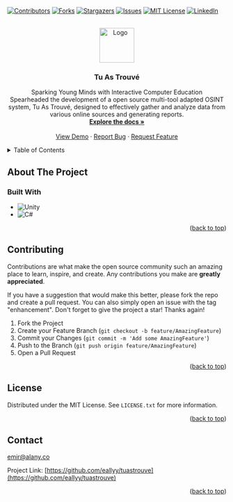 <a name="readme-top"></a>
<!-- PROJECT SHIELDS -->
[![Contributors][contributors-shield]][contributors-url]
[![Forks][forks-shield]][forks-url]
[![Stargazers][stars-shield]][stars-url]
[![Issues][issues-shield]][issues-url]
[![MIT License][license-shield]][license-url]
[![LinkedIn][linkedin-shield]][linkedin-url]



<!-- PROJECT LOGO -->
<br />
<div align="center">
  <a href="https://github.com/eallyy/tuastrouve">
    <img src="web-ui/src/assets/images/favicon.png" alt="Logo" width="80" height="80">
  </a>

<h3 align="center">Tu As Trouvé</h3>

  <p align="center">
    Sparking Young Minds with Interactive Computer Education
    <br />
    Spearheaded the development of a open source multi-tool adapted OSINT system, Tu As Trouvé, designed to effectively gather and analyze data from various online sources and generating reports.
    <br />
    <a href="https://github.com/eallyy/tuastrouve"><strong>Explore the docs »</strong></a>
    <br />
    <br />
    <a href="https://github.com/eallyy/tuastrouve">View Demo</a>
    ·
    <a href="https://github.com/eallyy/tuastrouve/issues">Report Bug</a>
    ·
    <a href="https://github.com/eallyy/tuastrouve/issues">Request Feature</a>
  </p>
</div>



<!-- TABLE OF CONTENTS -->
<details>
  <summary>Table of Contents</summary>
  <ol>
    <li>
      <a href="#about-the-project">About The Project</a>
      <ul>
        <li><a href="#built-with">Built With</a></li>
      </ul>
    </li>
    <!--
    <li>
      <a href="#getting-started">Getting Started</a>
      <ul>
        <li><a href="#prerequisites">Prerequisites</a></li>
        <li><a href="#installation">Installation</a></li>
      </ul>
    </li>
    <li><a href="#usage">Usage</a></li>
    <li><a href="#roadmap">Roadmap</a></li>
    <li><a href="#contributing">Contributing</a></li>
    -->
    <li><a href="#license">License</a></li>
    <li><a href="#contact">Contact</a></li>
    <li><a href="#acknowledgments">Acknowledgments</a></li>
  </ol>
</details>



<!-- ABOUT THE PROJECT -->
## About The Project

### Built With

* ![Unity](https://img.shields.io/badge/unity-%23000000.svg?style=for-the-badge&logo=unity&logoColor=white)
* ![C#](https://img.shields.io/badge/c%23-%23239120.svg?style=for-the-badge&logo=csharp&logoColor=white)

<p align="right">(<a href="#readme-top">back to top</a>)</p>



<!-- GETTING STARTED 
## Getting Started

This is an example of how you may give instructions on setting up your project locally.
To get a local copy up and running follow these simple example steps.

### Prerequisites

This is an example of how to list things you need to use the software and how to install them.
* npm
  ```sh
  npm install npm@latest -g
  ```

### Installation

1. Get a free API Key at [https://example.com](https://example.com)
2. Clone the repo
   ```sh
   git clone https://github.com/eallyy/tuastrouve.git
   ```
3. Install NPM packages
   ```sh
   npm install
   ```
4. Enter your API in `config.js`
   ```js
   const API_KEY = 'ENTER YOUR API';
   ```

<p align="right">(<a href="#readme-top">back to top</a>)</p>

-->

<!-- USAGE EXAMPLES 
## Usage

Use this space to show useful examples of how a project can be used. Additional screenshots, code examples and demos work well in this space. You may also link to more resources.

_For more examples, please refer to the [Documentation](https://example.com)_

<p align="right">(<a href="#readme-top">back to top</a>)</p>

-->

<!-- ROADMAP 
## Roadmap

- [ ] Feature 1
- [ ] Feature 2
- [ ] Feature 3
    - [ ] Nested Feature

See the [open issues](https://github.com/eallyy/tuastrouve/issues) for a full list of proposed features (and known issues).

<p align="right">(<a href="#readme-top">back to top</a>)</p>

-->

<!-- CONTRIBUTING -->
## Contributing

Contributions are what make the open source community such an amazing place to learn, inspire, and create. Any contributions you make are **greatly appreciated**.

If you have a suggestion that would make this better, please fork the repo and create a pull request. You can also simply open an issue with the tag "enhancement".
Don't forget to give the project a star! Thanks again!

1. Fork the Project
2. Create your Feature Branch (`git checkout -b feature/AmazingFeature`)
3. Commit your Changes (`git commit -m 'Add some AmazingFeature'`)
4. Push to the Branch (`git push origin feature/AmazingFeature`)
5. Open a Pull Request

<p align="right">(<a href="#readme-top">back to top</a>)</p>

<!-- LICENSE -->
## License

Distributed under the MIT License. See `LICENSE.txt` for more information.

<p align="right">(<a href="#readme-top">back to top</a>)</p>



<!-- CONTACT -->
## Contact

emir@alany.co

Project Link: [https://github.com/eallyy/tuastrouve](https://github.com/eallyy/tuastrouve)

<p align="right">(<a href="#readme-top">back to top</a>)</p>

<!-- MARKDOWN LINKS & IMAGES -->
<!-- https://www.markdownguide.org/basic-syntax/#reference-style-links -->
[contributors-shield]: https://img.shields.io/github/contributors/eallyy/tuastrouve.svg?style=for-the-badge
[contributors-url]: https://github.com/eallyy/tuastrouve/graphs/contributors
[forks-shield]: https://img.shields.io/github/forks/eallyy/tuastrouve.svg?style=for-the-badge
[forks-url]: https://github.com/eallyy/tuastrouve/network/members
[stars-shield]: https://img.shields.io/github/stars/eallyy/tuastrouve.svg?style=for-the-badge
[stars-url]: https://github.com/eallyy/tuastrouve/stargazers
[issues-shield]: https://img.shields.io/github/issues/eallyy/tuastrouve.svg?style=for-the-badge
[issues-url]: https://github.com/eallyy/tuastrouve/issues
[license-shield]: https://img.shields.io/github/license/eallyy/tuastrouve.svg?style=for-the-badge
[license-url]: https://github.com/eallyy/tuastrouve/blob/master/LICENSE.txt
[linkedin-shield]: https://img.shields.io/badge/-LinkedIn-black.svg?style=for-the-badge&logo=linkedin&colorB=555
[linkedin-url]: https://linkedin.com/in/emir-alanyalioglu
